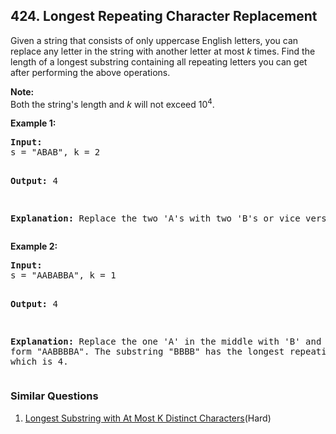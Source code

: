 ## 424. Longest Repeating Character Replacement

<p>Given a string that consists of only uppercase English letters, you can replace any letter in the string with another letter at most <i>k</i> times. Find the length of a longest substring containing all repeating letters you can get after performing the above operations.</p>

<p><b>Note:</b><br />
Both the string's length and <i>k</i> will not exceed 10<sup>4</sup>.
</p>

<p>
<b>Example 1:</b>
<pre>
<b>Input:</b>
s = "ABAB", k = 2

<b>Output:</b>
4

<b>Explanation:</b>
Replace the two 'A's with two 'B's or vice versa.
</pre>
</p>

<p>
<b>Example 2:</b>
<pre>
<b>Input:</b>
s = "AABABBA", k = 1

<b>Output:</b>
4

<b>Explanation:</b>
Replace the one 'A' in the middle with 'B' and form "AABBBBA".
The substring "BBBB" has the longest repeating letters, which is 4.
</pre>
</p>

### Similar Questions
  1. [Longest Substring with At Most K Distinct Characters](https://github.com/openset/leetcode/tree/master/solution/longest-substring-with-at-most-k-distinct-characters)(Hard)

